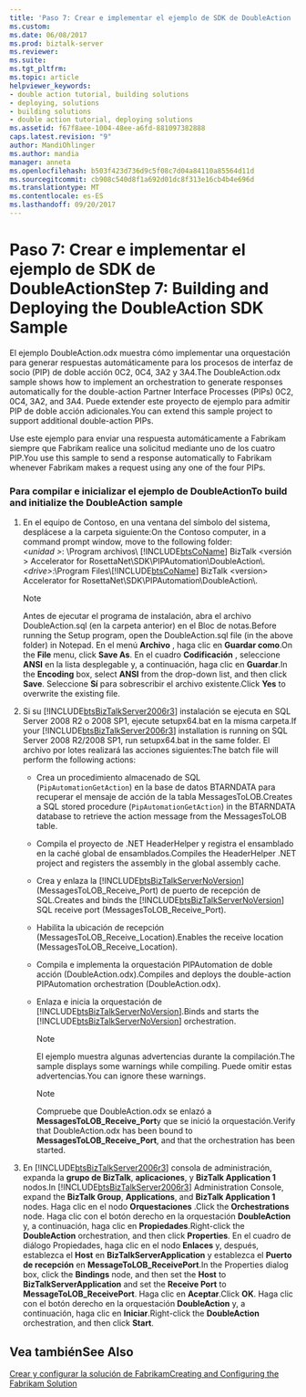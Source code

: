 ```yaml
---
title: 'Paso 7: Crear e implementar el ejemplo de SDK de DoubleAction | Documentos de Microsoft'
ms.custom: 
ms.date: 06/08/2017
ms.prod: biztalk-server
ms.reviewer: 
ms.suite: 
ms.tgt_pltfrm: 
ms.topic: article
helpviewer_keywords:
- double action tutorial, building solutions
- deploying, solutions
- building solutions
- double action tutorial, deploying solutions
ms.assetid: f67f8aee-1004-48ee-a6fd-881097382888
caps.latest.revision: "9"
author: MandiOhlinger
ms.author: mandia
manager: anneta
ms.openlocfilehash: b503f423d736d9c5f08c7d04a84110a85564d11d
ms.sourcegitcommit: cb908c540d8f1a692d01dc8f313e16cb4b4e696d
ms.translationtype: MT
ms.contentlocale: es-ES
ms.lasthandoff: 09/20/2017
---
```

# <a name="step-7-building-and-deploying-the-doubleaction-sdk-sample"></a><span data-ttu-id="ff358-102">Paso 7: Crear e implementar el ejemplo de SDK de DoubleAction</span><span class="sxs-lookup"><span data-stu-id="ff358-102">Step 7: Building and Deploying the DoubleAction SDK Sample</span></span>
<span data-ttu-id="ff358-103">El ejemplo DoubleAction.odx muestra cómo implementar una orquestación para generar respuestas automáticamente para los procesos de interfaz de socio (PIP) de doble acción 0C2, 0C4, 3A2 y 3A4.</span><span class="sxs-lookup"><span data-stu-id="ff358-103">The DoubleAction.odx sample shows how to implement an orchestration to generate responses automatically for the double-action Partner Interface Processes (PIPs) 0C2, 0C4, 3A2, and 3A4.</span></span> <span data-ttu-id="ff358-104">Puede extender este proyecto de ejemplo para admitir PIP de doble acción adicionales.</span><span class="sxs-lookup"><span data-stu-id="ff358-104">You can extend this sample project to support additional double-action PIPs.</span></span>  
  
 <span data-ttu-id="ff358-105">Use este ejemplo para enviar una respuesta automáticamente a Fabrikam siempre que Fabrikam realice una solicitud mediante uno de los cuatro PIP.</span><span class="sxs-lookup"><span data-stu-id="ff358-105">You use this sample to send a response automatically to Fabrikam whenever Fabrikam makes a request using any one of the four PIPs.</span></span>  
  
### <a name="to-build-and-initialize-the-doubleaction-sample"></a><span data-ttu-id="ff358-106">Para compilar e inicializar el ejemplo de DoubleAction</span><span class="sxs-lookup"><span data-stu-id="ff358-106">To build and initialize the DoubleAction sample</span></span>  
  
1.  <span data-ttu-id="ff358-107">En el equipo de Contoso, en una ventana del símbolo del sistema, desplácese a la carpeta siguiente:</span><span class="sxs-lookup"><span data-stu-id="ff358-107">On the Contoso computer, in a command prompt window, move to the following folder:</span></span>   
    <span data-ttu-id="ff358-108">*\<unidad >*: \Program archivos\\ [!INCLUDE[btsCoName](../../includes/btsconame-md.md)] BizTalk \<versión > Accelerator for RosettaNet\SDK\PIPAutomation\DoubleAction\\.</span><span class="sxs-lookup"><span data-stu-id="ff358-108">*\<drive>*:\Program Files\\[!INCLUDE[btsCoName](../../includes/btsconame-md.md)] BizTalk \<version> Accelerator for RosettaNet\SDK\PIPAutomation\DoubleAction\\.</span></span>  
  
    > [!NOTE]
    >  <span data-ttu-id="ff358-109">Antes de ejecutar el programa de instalación, abra el archivo DoubleAction.sql (en la carpeta anterior) en el Bloc de notas.</span><span class="sxs-lookup"><span data-stu-id="ff358-109">Before running the Setup program, open the DoubleAction.sql file (in the above folder) in Notepad.</span></span> <span data-ttu-id="ff358-110">En el menú **Archivo** , haga clic en **Guardar como**.</span><span class="sxs-lookup"><span data-stu-id="ff358-110">On the **File** menu, click **Save As**.</span></span> <span data-ttu-id="ff358-111">En el cuadro **Codificación** , seleccione **ANSI** en la lista desplegable y, a continuación, haga clic en **Guardar**.</span><span class="sxs-lookup"><span data-stu-id="ff358-111">In the **Encoding** box, select **ANSI** from the drop-down list, and then click **Save**.</span></span> <span data-ttu-id="ff358-112">Seleccione **Sí** para sobrescribir el archivo existente.</span><span class="sxs-lookup"><span data-stu-id="ff358-112">Click **Yes** to overwrite the existing file.</span></span>  
  
2.  <span data-ttu-id="ff358-113">Si su [!INCLUDE[btsBizTalkServer2006r3](../../includes/btsbiztalkserver2006r3-md.md)] instalación se ejecuta en SQL Server 2008 R2 o 2008 SP1, ejecute setupx64.bat en la misma carpeta.</span><span class="sxs-lookup"><span data-stu-id="ff358-113">If your [!INCLUDE[btsBizTalkServer2006r3](../../includes/btsbiztalkserver2006r3-md.md)] installation is running on SQL Server 2008 R2/2008 SP1, run setupx64.bat in the same folder.</span></span> <span data-ttu-id="ff358-114">El archivo por lotes realizará las acciones siguientes:</span><span class="sxs-lookup"><span data-stu-id="ff358-114">The batch file will perform the following actions:</span></span>  
  
    -   <span data-ttu-id="ff358-115">Crea un procedimiento almacenado de SQL (`PipAutomationGetAction`) en la base de datos BTARNDATA para recuperar el mensaje de acción de la tabla MessagesToLOB.</span><span class="sxs-lookup"><span data-stu-id="ff358-115">Creates a SQL stored procedure (`PipAutomationGetAction`) in the BTARNDATA database to retrieve the action message from the MessagesToLOB table.</span></span>  
  
    -   <span data-ttu-id="ff358-116">Compila el proyecto de .NET HeaderHelper y registra el ensamblado en la caché global de ensamblados.</span><span class="sxs-lookup"><span data-stu-id="ff358-116">Compiles the HeaderHelper .NET project and registers the assembly in the global assembly cache.</span></span>  
  
    -   <span data-ttu-id="ff358-117">Crea y enlaza la [!INCLUDE[btsBizTalkServerNoVersion](../../includes/btsbiztalkservernoversion-md.md)] (MessagesToLOB_Receive_Port) de puerto de recepción de SQL.</span><span class="sxs-lookup"><span data-stu-id="ff358-117">Creates and binds the [!INCLUDE[btsBizTalkServerNoVersion](../../includes/btsbiztalkservernoversion-md.md)] SQL receive port (MessagesToLOB_Receive_Port).</span></span>  
  
    -   <span data-ttu-id="ff358-118">Habilita la ubicación de recepción (MessagesToLOB_Receive_Location).</span><span class="sxs-lookup"><span data-stu-id="ff358-118">Enables the receive location (MessagesToLOB_Receive_Location).</span></span>  
  
    -   <span data-ttu-id="ff358-119">Compila e implementa la orquestación PIPAutomation de doble acción (DoubleAction.odx).</span><span class="sxs-lookup"><span data-stu-id="ff358-119">Compiles and deploys the double-action PIPAutomation orchestration (DoubleAction.odx).</span></span>  
  
    -   <span data-ttu-id="ff358-120">Enlaza e inicia la orquestación de [!INCLUDE[btsBizTalkServerNoVersion](../../includes/btsbiztalkservernoversion-md.md)].</span><span class="sxs-lookup"><span data-stu-id="ff358-120">Binds and starts the [!INCLUDE[btsBizTalkServerNoVersion](../../includes/btsbiztalkservernoversion-md.md)] orchestration.</span></span>  
  
        > [!NOTE]
        >  <span data-ttu-id="ff358-121">El ejemplo muestra algunas advertencias durante la compilación.</span><span class="sxs-lookup"><span data-stu-id="ff358-121">The sample displays some warnings while compiling.</span></span> <span data-ttu-id="ff358-122">Puede omitir estas advertencias.</span><span class="sxs-lookup"><span data-stu-id="ff358-122">You can ignore these warnings.</span></span>  
  
        > [!NOTE]
        >  <span data-ttu-id="ff358-123">Compruebe que DoubleAction.odx se enlazó a **MessagesToLOB_Receive_Port**y que se inició la orquestación.</span><span class="sxs-lookup"><span data-stu-id="ff358-123">Verify that DoubleAction.odx has been bound to **MessagesToLOB_Receive_Port**, and that the orchestration has been started.</span></span>  
  
3.  <span data-ttu-id="ff358-124">En [!INCLUDE[btsBizTalkServer2006r3](../../includes/btsbiztalkserver2006r3-md.md)] consola de administración, expanda la **grupo de BizTalk**, **aplicaciones**, y **BizTalk Application 1** nodos.</span><span class="sxs-lookup"><span data-stu-id="ff358-124">In [!INCLUDE[btsBizTalkServer2006r3](../../includes/btsbiztalkserver2006r3-md.md)] Administration Console, expand the **BizTalk Group**, **Applications**, and **BizTalk Application 1** nodes.</span></span> <span data-ttu-id="ff358-125">Haga clic en el nodo **Orquestaciones** .</span><span class="sxs-lookup"><span data-stu-id="ff358-125">Click the **Orchestrations** node.</span></span> <span data-ttu-id="ff358-126">Haga clic con el botón derecho en la orquestación **DoubleAction** y, a continuación, haga clic en **Propiedades**.</span><span class="sxs-lookup"><span data-stu-id="ff358-126">Right-click the **DoubleAction** orchestration, and then click **Properties**.</span></span> <span data-ttu-id="ff358-127">En el cuadro de diálogo Propiedades, haga clic en el nodo **Enlaces** y, después, establezca el **Host** en **BizTalkServerApplication** y establezca el **Puerto de recepción** en **MessageToLOB_ReceivePort**.</span><span class="sxs-lookup"><span data-stu-id="ff358-127">In the Properties dialog box, click the **Bindings** node, and then set the **Host** to **BizTalkServerApplication** and set the **Receive Port** to **MessageToLOB_ReceivePort**.</span></span> <span data-ttu-id="ff358-128">Haga clic en **Aceptar**.</span><span class="sxs-lookup"><span data-stu-id="ff358-128">Click **OK**.</span></span> <span data-ttu-id="ff358-129">Haga clic con el botón derecho en la orquestación **DoubleAction** y, a continuación, haga clic en **Iniciar**.</span><span class="sxs-lookup"><span data-stu-id="ff358-129">Right-click the **DoubleAction** orchestration, and then click **Start**.</span></span>  
  
## <a name="see-also"></a><span data-ttu-id="ff358-130">Vea también</span><span class="sxs-lookup"><span data-stu-id="ff358-130">See Also</span></span>  
 [<span data-ttu-id="ff358-131">Crear y configurar la solución de Fabrikam</span><span class="sxs-lookup"><span data-stu-id="ff358-131">Creating and Configuring the Fabrikam Solution</span></span>](../../adapters-and-accelerators/accelerator-rosettanet/creating-and-configuring-the-fabrikam-solution.md)